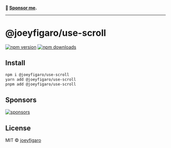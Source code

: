 **💛 [Sponsor me](https://github.com/sponsors/joeyfigaro).**

---

# @joeyfigaro/use-scroll

[![npm version](https://badgen.net/npm/v/@joeyfigaro/use-scroll)](https://npm.im/@joeyfigaro/use-scroll) [![npm downloads](https://badgen.net/npm/dm/@joeyfigaro/use-scroll)](https://npm.im/@joeyfigaro/use-scroll)

## Install

```bash
npm i @joeyfigaro/use-scroll
yarn add @joeyfigaro/use-scroll
pnpm add @joeyfigaro/use-scroll
```

## Sponsors

[![sponsors](https://sponsors-images.joeyfigaro.dev/sponsors.svg)](https://github.com/sponsors/joeyfigaro)

## License

MIT &copy; [joeyfigaro](https://github.com/sponsors/joeyfigaro)
